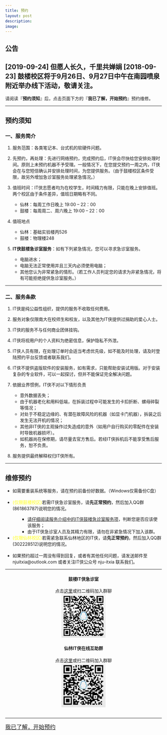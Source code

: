 ```yaml
---
title: 预约
layout: post
description: 
image: 
---
```



## 公告
[2019-09-24] 但愿人长久，千里共婵娟
[2018-09-23] 鼓楼校区将于9月26日、9月27日中午在南园喷泉附近举办线下活动，敬请关注。
---
请阅读『**预约须知**』后，点击页面下方的『**我已了解，开始预约**』预约维修。


---

## 预约须知

###  一、<span id="first-aid">服务简介</span>

1. 服务范围：各类笔记本、台式机的软硬件问题。

2. 先预约，再处理：先进行网络预约，完成预约后，IT侠会尽快给您安排处理时间。原则上未预约机器不予受理。一般情况下，在您提交预约一周之内，IT侠会在与您短信确认并安排处理时间，为您提供服务。（由于鼓楼校区条件受限，故另外增加急诊室服务处理紧急情况。）


3. 值班时间：IT侠志愿者均为在校学生，时间精力有限，只能在晚上安排值班。两个校区由于条件差异，值班日期略有不同。
    - 仙林：每周工作日晚上 19:00 – 22：00
    - 鼓楼：每周周二、周六晚上 19:00 – 22：00

4. 值班地点
    - 仙林：基础实验楼丙526
    - 鼓楼：物理楼248

5. **IT侠鼓楼急诊室服务**：如有下列紧急情况，您可以寻求急诊室服务。
    - 电脑进水；
    - 电脑无法正常使用并且三天内必须使用电脑；
    - 其他您认为非常紧急的情形。（若工作人员判定您的请求为非紧急情况，将有可能拒绝提供急诊室服务。）
	
---


### 二、服务条款

1. IT侠是纯公益性组织，提供的服务不收取任何费用。

2. 服务对象仅限南大在校师生和校友，以及其他为IT侠提供过捐助的爱心人士。

3. IT侠的服务不与任何商业团体挂钩。

4. IT侠将视用户的个人资料为绝密信息，保护隐私不外泄。

5. IT侠人员有限，在处理订单时会适当考虑优先级，如不能及时处理，请及时登陆预约平台反馈或者联系我们。

6. IT侠不提供盗版软件的安装服务，如有需求，只能帮助安装试用版。对于安装复杂的专业软件，可以一起探讨，但并不能保证完全解决问题。

7. 依据业界惯例，IT侠不对以下情形负责
    - 意外数据丢失；
    - 由于机器老化和用料低端，在拆装过程中可能发生的卡扣折断、螺母碎裂等情况；
    - 对处于不稳定边缘的、有潜在故障风险的机器（如显卡门机器），拆装之后发生无法开机的情况；
    - 其他非IT侠的主观操作过失造成的意外（如用户自行购买的零配件在安装时导致机器损坏）。
    - 如机器尚在保修期，请尽量去官方售后。若经IT侠拆机后不能享受售后服务，恕不负责。

8. 服务提供最终解释权归IT侠所有。

---


## 维修预约
<div class="inner row">
    <div class="12u 12u$(medium)">
        <ul> 
            <li>如需要重装系统等服务，请在预约前备份好数据。（Windows仅需备份C盘）</li><br>
            <li><text style="color: rgb(255, 255, 97); font-weight: bold;">(仅限鼓楼校区)</text>若需IT侠急诊室服务，请<b>先正常预约</b>，然后加入QQ群(861863787)说明您的情况。</li>
            <ul>
                <ul>
                    <li><a href="#first-aid">请仔细阅读服务介绍中的IT侠鼓楼急诊室服务项</a>，判断您是否应该使该服务；</li>
                    <li>由于IT侠急诊室人员及其精力有限，请勿在非紧急情况下加入该群。</li>
                </ul>
            </ul>
			<li><text style="color: rgb(255, 255, 97); font-weight: bold;">(仅限仙林校区)</text>若需紧急联系仙林地区的IT侠，请<b>先正常预约</b>，然后加入QQ群(302228512)说明您的情况。</li><br />
            <li>如果预约超过一周没有得到回复，或者有其他任何问题，请发送邮件至 njuitxia@outlook.com 或者关注IT侠公众号 nju-itxia 联系我们。</li>
        </ul>
    </div>
</div>

---

<div class="inner row">
	<div class="6u 12u$(medium)" style="text-align: center;">
        <h4>鼓楼IT侠急诊室</h4>
        点击<a href="https://jq.qq.com/?_wv=1027&k=5dSgKFE">这里</a>或扫二维码加入群聊
		<br />
        <img src="assets/images/first-aid.jpg" >
    </div>
	<div class="6u$ 12u$(medium)" style="text-align: center;">
        <h4>仙林IT侠在线互助群</h4>
        点击<a href="https://jq.qq.com/?_wv=1027&k=5dCG0qV">这里</a>或扫二维码加入群聊
		<br />
        <img src="assets/images/xianlin-help.jpg" height='141' width='142'>
    </div>
</div>
<br />

---

<a href="{{ site.help_url }}" class="button small"><font size="4">我已了解，开始预约</font></a>


